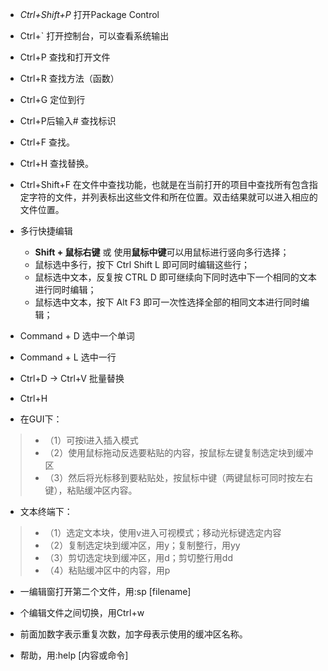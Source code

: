 - *Ctrl+Shift+P* 打开Package Control
- Ctrl+`       打开控制台，可以查看系统输出
- Ctrl+P       查找和打开文件
- Ctrl+R       查找方法（函数）
- Ctrl+G       定位到行
- Ctrl+P后输入# 查找标识
- Ctrl+F       查找。
- Ctrl+H       查找替换。
- Ctrl+Shift+F  在文件中查找功能，也就是在当前打开的项目中查找所有包含指定字符的文件，并列表标出这些文件和所在位置。双击结果就可以进入相应的文件位置。

- 多行快捷编辑
    * **Shift + 鼠标右键** 或 使用**鼠标中键**可以用鼠标进行竖向多行选择；
    * 鼠标选中多行，按下 Ctrl Shift L  即可同时编辑这些行；
    * 鼠标选中文本，反复按 CTRL D  即可继续向下同时选中下一个相同的文本进行同时编辑；
    * 鼠标选中文本，按下 Alt F3  即可一次性选择全部的相同文本进行同时编辑；


- Command + D 选中一个单词
- Command + L 选中一行

- Ctrl+D ->  Ctrl+V 批量替换

- Ctrl+H


- 在GUI下：
>- （1）可按i进入插入模式
>- （2）使用鼠标拖动反选要粘贴的内容，按鼠标左键复制选定块到缓冲区
>- （3）然后将光标移到要粘贴处，按鼠标中键（两键鼠标可同时按左右键），粘贴缓冲区内容。

- 文本终端下：
>- （1）选定文本块，使用v进入可视模式；移动光标键选定内容
>- （2）复制选定块到缓冲区，用y；复制整行，用yy
>- （3）剪切选定块到缓冲区，用d；剪切整行用dd
>- （4）粘贴缓冲区中的内容，用p

- 一编辑窗打开第二个文件，用:sp [filename]
- 个编辑文件之间切换，用Ctrl+w

- 前面加数字表示重复次数，加字母表示使用的缓冲区名称。
- 帮助，用:help [内容或命令]

